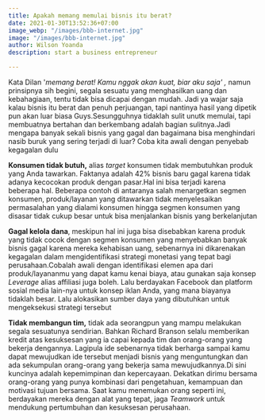```yaml
---
title: Apakah memang memulai bisnis itu berat?
date: 2021-01-30T13:52:36+07:00
image_webp: "/images/bbb-internet.jpg"
image: "/images/bbb-internet.jpg"
author: Wilson Yoanda
description: start a business entrepreneur

---
```

Kata Dilan '_memang berat! Kamu nggak akan kuat, biar aku saja' ,_ namun prinsipnya sih begini, segala sesuatu yang menghasilkan uang dan kebahagiaan, tentu tidak bisa dicapai dengan mudah. Jadi ya wajar saja kalau bisnis itu berat dan penuh perjuangan, tapi nantinya hasil yang dipetik pun akan luar biasa Guys.Sesungguhnya tidaklah sulit unutk memulai, tapi membuatnya bertahan dan berkembang adalah bagian sulitnya.Jadi mengapa banyak sekali bisnis yang gagal dan bagaimana bisa menghindari nasib buruk yang sering terjadi di luar? Coba kita awali dengan penyebab kegagalan dulu

**Konsumen tidak butuh,** alias _target_ konsumen tidak membutuhkan produk yang Anda tawarkan. Faktanya adalah 42% bisnis baru gagal karena tidak adanya kecocokan produk dengan pasar.Hal ini bisa terjadi karena beberapa hal. Beberapa contoh di antaranya salah menargetkan segmen konsumen, produk/layanan yang ditawarkan tidak menyelesaikan permasalahan yang dialami konsumen hingga segmen konsumen yang disasar tidak cukup besar untuk bisa menjalankan bisnis yang berkelanjutan

**Gagal kelola dana**, meskipun hal ini juga bisa disebabkan karena produk yang tidak cocok dengan segmen konsumen yang menyebabkan banyak bisnis gagal karena mereka kehabisan uang, sebenarnya ini dikarenakan kegagalan dalam mengidentifikasi strategi monetasi yang tepat bagi perusahaan.Cobalah awali dengan identifikasi elemen apa dari produk/layananmu yang dapat kamu kenai biaya, atau gunakan saja konsep _Leverage_ alias affiliasi juga boleh. Lalu berdayakan Facebook dan platform sosial media lain-nya untuk konsep iklan Anda, yang mana biayanya tidaklah besar. Lalu alokasikan sumber daya yang dibutuhkan untuk mengeksekusi strategi tersebut

**Tidak membangun tim,** tidak ada seorangpun yang mampu melakukan segala sesuatunya sendirian. Bahkan Richard Branson selalu memberikan kredit atas kesuksesan yang ia capai kepada tim dan orang-orang yang bekerja dengannya. Lagipula ide sebenarnya tidak berharga sampai kamu dapat mewujudkan ide tersebut menjadi bisnis yang menguntungkan dan ada sekumpulan orang-orang yang bekerja sama mewujudkannya.Di sini kuncinya adalah kepemimpinan dan kepercayaan. Dekatkan dirimu bersama orang-orang yang punya kombinasi dari pengetahuan, kemampuan dan motivasi tujuan bersama. Saat kamu menemukan orang seperti ini, berdayakan mereka dengan alat yang tepat, jaga _Teamwork_ untuk mendukung pertumbuhan dan kesuksesan perusahaan.